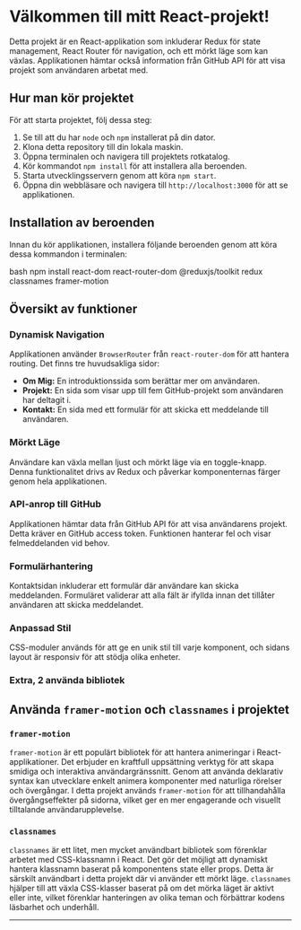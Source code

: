 # Välkommen till mitt React-projekt!

Detta projekt är en React-applikation som inkluderar Redux för state management, React Router för navigation, och ett mörkt läge som kan växlas. Applikationen hämtar också information från GitHub API för att visa projekt som användaren arbetat med.

## Hur man kör projektet

För att starta projektet, följ dessa steg:

1. Se till att du har `node` och `npm` installerat på din dator.
2. Klona detta repository till din lokala maskin.
3. Öppna terminalen och navigera till projektets rotkatalog.
4. Kör kommandot `npm install` för att installera alla beroenden.
5. Starta utvecklingsservern genom att köra `npm start`.
6. Öppna din webbläsare och navigera till `http://localhost:3000` för att se applikationen.

## Installation av beroenden

Innan du kör applikationen, installera följande beroenden genom att köra dessa kommandon i terminalen:

bash
npm install react-dom react-router-dom @reduxjs/toolkit redux classnames framer-motion

## Översikt av funktioner

### Dynamisk Navigation

Applikationen använder `BrowserRouter` från `react-router-dom` för att hantera routing. Det finns tre huvudsakliga sidor:

- **Om Mig:** En introduktionssida som berättar mer om användaren.
- **Projekt:** En sida som visar upp till fem GitHub-projekt som användaren har deltagit i.
- **Kontakt:** En sida med ett formulär för att skicka ett meddelande till användaren.

### Mörkt Läge

Användare kan växla mellan ljust och mörkt läge via en toggle-knapp. Denna funktionalitet drivs av Redux och påverkar komponenternas färger genom hela applikationen.

### API-anrop till GitHub

Applikationen hämtar data från GitHub API för att visa användarens projekt. Detta kräver en GitHub access token. Funktionen hanterar fel och visar felmeddelanden vid behov.

### Formulärhantering

Kontaktsidan inkluderar ett formulär där användare kan skicka meddelanden. Formuläret validerar att alla fält är ifyllda innan det tillåter användaren att skicka meddelandet.

### Anpassad Stil

CSS-moduler används för att ge en unik stil till varje komponent, och sidans layout är responsiv för att stödja olika enheter.

### Extra, 2 använda bibliotek

## Använda `framer-motion` och `classnames` i projektet

### `framer-motion`

`framer-motion` är ett populärt bibliotek för att hantera animeringar i React-applikationer. Det erbjuder en kraftfull uppsättning verktyg för att skapa smidiga och interaktiva användargränssnitt. Genom att använda deklarativ syntax kan utvecklare enkelt animera komponenter med naturliga rörelser och övergångar. I detta projekt används `framer-motion` för att tillhandahålla övergångseffekter på sidorna, vilket ger en mer engagerande och visuellt tilltalande användarupplevelse.

### `classnames`

`classnames` är ett litet, men mycket användbart bibliotek som förenklar arbetet med CSS-klassnamn i React. Det gör det möjligt att dynamiskt hantera klassnamn baserat på komponentens state eller props. Detta är särskilt användbart i detta projekt där vi använder ett mörkt läge. `classnames` hjälper till att växla CSS-klasser baserat på om det mörka läget är aktivt eller inte, vilket förenklar hanteringen av olika teman och förbättrar kodens läsbarhet och underhåll.

---
